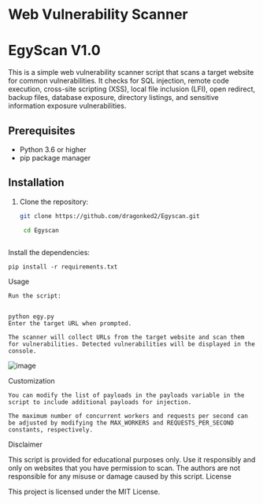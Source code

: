 # Web Vulnerability Scanner
# EgyScan V1.0
This is a simple web vulnerability scanner script that scans a target website for common vulnerabilities. It checks for SQL injection, remote code execution, cross-site scripting (XSS), local file inclusion (LFI), open redirect, backup files, database exposure, directory listings, and sensitive information exposure vulnerabilities.

## Prerequisites

- Python 3.6 or higher
- pip package manager

## Installation

1. Clone the repository:

   ```bash
   git clone https://github.com/dragonked2/Egyscan.git

    cd Egyscan



Install the dependencies:

    pip install -r requirements.txt

Usage

    Run the script:


    python egy.py
    Enter the target URL when prompted.

    The scanner will collect URLs from the target website and scan them for vulnerabilities. Detected vulnerabilities will be displayed in the console.
![image](https://github.com/dragonked2/Egyscan/assets/66541902/a10f4711-becc-4737-a42f-c1a858103076)

Customization

    You can modify the list of payloads in the payloads variable in the script to include additional payloads for injection.

    The maximum number of concurrent workers and requests per second can be adjusted by modifying the MAX_WORKERS and REQUESTS_PER_SECOND constants, respectively.

Disclaimer

This script is provided for educational purposes only. Use it responsibly and only on websites that you have permission to scan. The authors are not responsible for any misuse or damage caused by this script.
License

This project is licensed under the MIT License.
